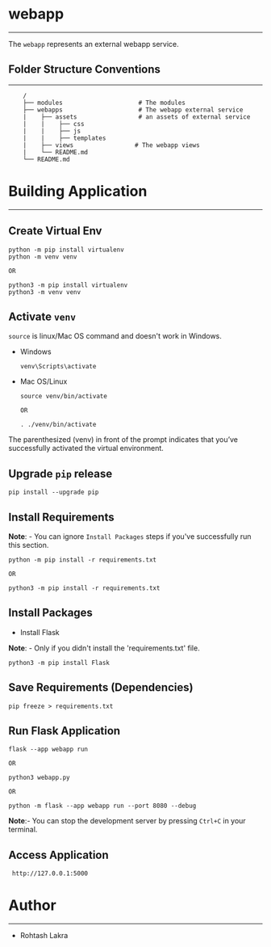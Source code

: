 # webapp

---

The ```webapp``` represents an external webapp service.

## Folder Structure Conventions

---

```
    /
    ├── modules                     # The modules
    ├── webapps                     # The webapp external service
    |    ├── assets                 # an assets of external service
    |    |    ├── css
    |    |    ├── js
    |    |    ├── templates
    |    ├── views                 # The webapp views
    |    └── README.md
    └── README.md
```


# Building Application

---

## Create Virtual Env
```shell
python -m pip install virtualenv
python -m venv venv

OR

python3 -m pip install virtualenv
python3 -m venv venv
```

## Activate ```venv```

```source``` is linux/Mac OS command and doesn't work in Windows.

- Windows

    ```shell
    venv\Scripts\activate
    ```

- Mac OS/Linux

    ```shell
    source venv/bin/activate
  
  OR
  
    . ./venv/bin/activate
    ```

The parenthesized (venv) in front of the prompt indicates that you’ve successfully activated the virtual environment.

## Upgrade ```pip``` release

```shell
pip install --upgrade pip
```


## Install Requirements

**Note**: - You can ignore ```Install Packages``` steps if you've successfully run this section.

```shell
python -m pip install -r requirements.txt

OR

python3 -m pip install -r requirements.txt
```

## Install Packages

- Install Flask

**Note**: - Only if you didn't install the 'requirements.txt' file.

```shell
python3 -m pip install Flask
```


## Save Requirements (Dependencies)
```shell
pip freeze > requirements.txt
```


## Run Flask Application

```shell
flask --app webapp run

OR

python3 webapp.py

OR

python -m flask --app webapp run --port 8080 --debug
```

**Note**:- You can stop the development server by pressing ```Ctrl+C``` in your terminal.


## Access Application
```shell
 http://127.0.0.1:5000
```


# Author

---

- Rohtash Lakra
